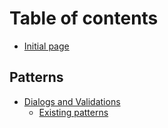 # Table of contents

* [Initial page](README.md)

## Patterns

* [Dialogs and Validations](patterns/dialogs-and-validations/README.md)
  * [Existing patterns](patterns/dialogs-and-validations/existing-patterns.md)


